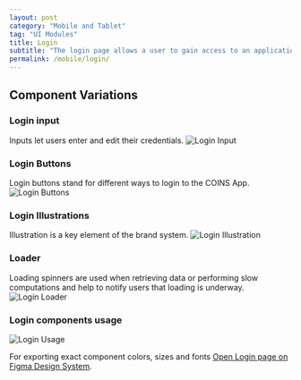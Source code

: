```yaml
---
layout: post
category: "Mobile and Tablet"
tag: "UI Modules"
title: Login
subtitle: "The login page allows a user to gain access to an application by entering their user ID and password, or by using another method of authentication."
permalink: /mobile/login/
---
```


## Component Variations
### Login input
Inputs let users enter and edit their credentials.
![Login Input]({{site.baseurl}}/img/Mobile_Login_Input.png) 

### Login Buttons
Login buttons stand for different ways to login to the COINS App.
![Login Buttons]({{site.baseurl}}/img/Mobile_Login_Buttons.png) 

### Login Illustrations
Illustration is a key element of the brand system.
![Login Illustration]({{site.baseurl}}/img/Mobile_Login_Illustration.png) 

### Loader
Loading spinners are used when retrieving data or performing slow computations and help to notify users that loading is underway.
![Login Loader]({{site.baseurl}}/img/Mobile_Login_Loader.png) 

### Login components usage
![Login Usage]({{site.baseurl}}/img/Mobile_Login_Usage.png) 

For exporting exact component colors, sizes and fonts [Open Login page on Figma Design System](https://www.figma.com/file/TwQ8GcLuodWXegpAArH1RC/Draft-mobile-components?node-id=1097%3A21007&t=9ABgPdWYKM5ljMXF-1).
